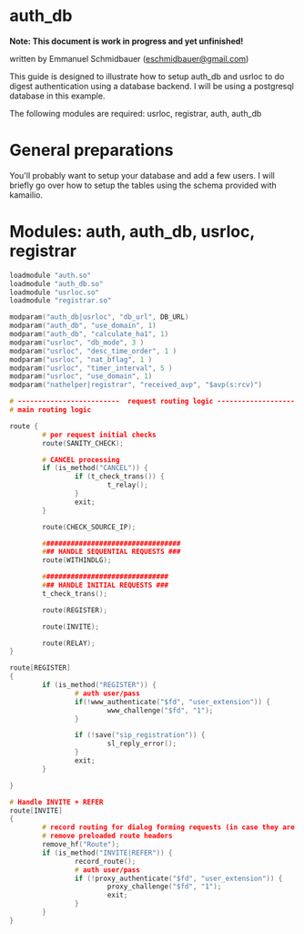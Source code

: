 # auth_db

**Note: This document is work in progress and yet unfinished!**

written by Emmanuel Schmidbauer (<eschmidbauer@gmail.com>)

This guide is designed to illustrate how to setup auth_db and usrloc to
do digest authentication using a database backend. I will be using a
postgresql database in this example.

The following modules are required: usrloc, registrar, auth, auth_db

# General preparations

You'll probably want to setup your database and add a few users. I will
briefly go over how to setup the tables using the schema provided with
kamailio.

# Modules: auth, auth_db, usrloc, registrar

``` c
loadmodule "auth.so"
loadmodule "auth_db.so"
loadmodule "usrloc.so"
loadmodule "registrar.so"

modparam("auth_db|usrloc", "db_url", DB_URL)
modparam("auth_db", "use_domain", 1)
modparam("auth_db", "calculate_ha1", 1)
modparam("usrloc", "db_mode", 3 )
modparam("usrloc", "desc_time_order", 1 )
modparam("usrloc", "nat_bflag", 1 )
modparam("usrloc", "timer_interval", 5 )
modparam("usrloc", "use_domain", 1)
modparam("nathelper|registrar", "received_avp", "$avp(s:rcv)")

# -------------------------  request routing logic -------------------
# main routing logic

route {
        # per request initial checks
        route(SANITY_CHECK);

        # CANCEL processing
        if (is_method("CANCEL")) {
                if (t_check_trans()) {
                        t_relay();
                }
                exit;
        }

        route(CHECK_SOURCE_IP);

        ##################################
        ### HANDLE SEQUENTIAL REQUESTS ###
        route(WITHINDLG);

        ###############################
        ### HANDLE INITIAL REQUESTS ###
        t_check_trans();

        route(REGISTER);

        route(INVITE);

        route(RELAY);
}

route[REGISTER]
{
        if (is_method("REGISTER")) {
                # auth user/pass
                if(!www_authenticate("$fd", "user_extension")) {
                        www_challenge("$fd", "1");
                }

                if (!save("sip_registration")) {
                        sl_reply_error();
                }
                exit;
        }

}

# Handle INVITE + REFER
route[INVITE]
{
        # record routing for dialog forming requests (in case they are routed)
        # remove preloaded route headers
        remove_hf("Route");
        if (is_method("INVITE|REFER")) {
                record_route();
                # auth user/pass
                if (!proxy_authenticate("$fd", "user_extension")) {
                        proxy_challenge("$fd", "1");
                        exit;
                }
        }
}
```
